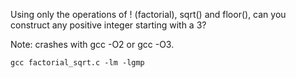 
Using only the operations of ! (factorial), sqrt() and floor(), can you construct any positive integer starting with a 3?

Note: crashes with gcc -O2 or gcc -O3.

```
gcc factorial_sqrt.c -lm -lgmp
```
